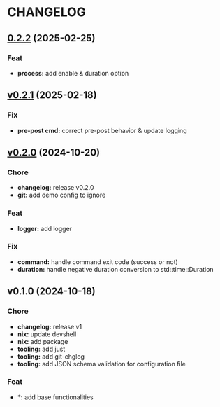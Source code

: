 # CHANGELOG


<a name="0.2.2"></a>
## [0.2.2](https://github.com/DataHearth/rron/compare/v0.2.1...0.2.2) (2025-02-25)

### Feat

* **process:** add enable & duration option


<a name="v0.2.1"></a>
## [v0.2.1](https://github.com/DataHearth/rron/compare/v0.2.0...v0.2.1) (2025-02-18)

### Fix

* **pre-post cmd:** correct pre-post behavior & update logging


<a name="v0.2.0"></a>
## [v0.2.0](https://github.com/DataHearth/rron/compare/v0.1.0...v0.2.0) (2024-10-20)

### Chore

* **changelog:** release v0.2.0
* **git:** add demo config to ignore

### Feat

* **logger:** add logger

### Fix

* **command:** handle command exit code (success or not)
* **duration:** handle negative duration conversion to std::time::Duration


<a name="v0.1.0"></a>
## v0.1.0 (2024-10-18)

### Chore

* **changelog:** release v1
* **nix:** update devshell
* **nix:** add package
* **tooling:** add just
* **tooling:** add git-chglog
* **tooling:** add JSON schema validation for configuration file

### Feat

* ***:** add base functionalities

